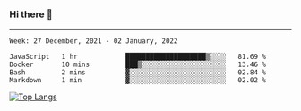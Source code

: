 ### Hi there 👋
---
<!--START_SECTION:waka-->
```text
Week: 27 December, 2021 - 02 January, 2022

JavaScript   1 hr            ████████████████████▒░░░░   81.69 % 
Docker       10 mins         ███▒░░░░░░░░░░░░░░░░░░░░░   13.46 % 
Bash         2 mins          ▓░░░░░░░░░░░░░░░░░░░░░░░░   02.84 % 
Markdown     1 min           ▓░░░░░░░░░░░░░░░░░░░░░░░░   02.02 % 
```
<!--END_SECTION:waka-->

[![Top Langs](https://github-readme-stats.vercel.app/api/top-langs/?username=HyunAh-iia&layout=compact)](https://github.com/anuraghazra/github-readme-stats)
<!--
**HyunAh-iia/HyunAh-iia** is a ✨ _special_ ✨ repository because its `README.md` (this file) appears on your GitHub profile.

Here are some ideas to get you started:

- 🔭 I’m currently working on ...
- 🌱 I’m currently learning ...
- 👯 I’m looking to collaborate on ...
- 🤔 I’m looking for help with ...
- 💬 Ask me about ...
- 📫 How to reach me: ...
- 😄 Pronouns: ...
- ⚡ Fun fact: ...
-->

